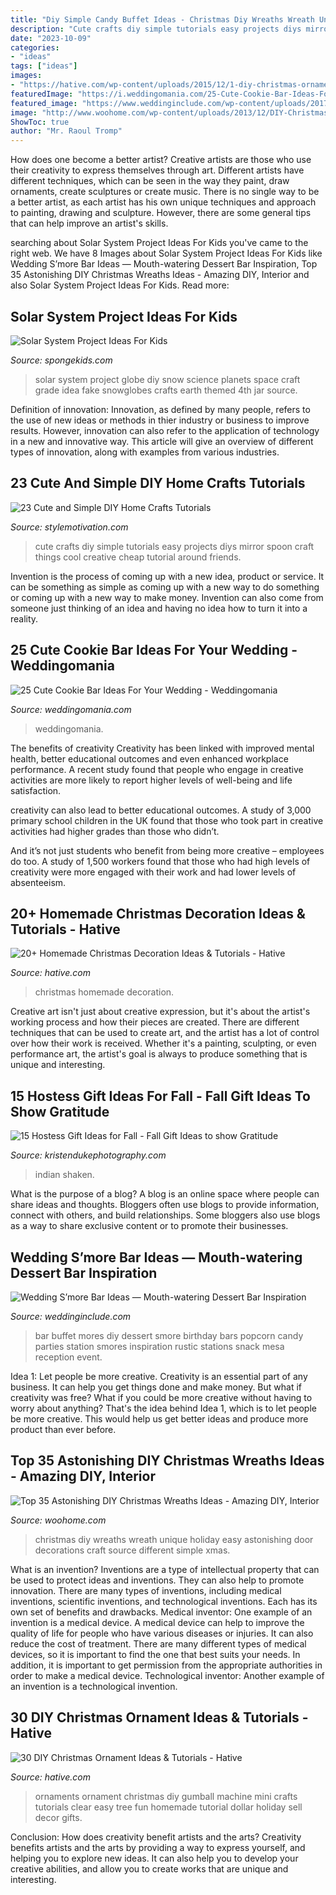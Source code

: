 ```yaml
---
title: "Diy Simple Candy Buffet Ideas - Christmas Diy Wreaths Wreath Unique Holiday Easy Astonishing Door Decorations Craft Source Different Simple Xmas"
description: "Cute crafts diy simple tutorials easy projects diys mirror spoon craft things cool creative cheap tutorial around friends"
date: "2023-10-09"
categories:
- "ideas"
tags: ["ideas"]
images:
- "https://hative.com/wp-content/uploads/2015/12/1-diy-christmas-ornaments-ideas-tutorials.jpg"
featuredImage: "https://i.weddingomania.com/25-Cute-Cookie-Bar-Ideas-For-Your-Wedding5.jpg"
featured_image: "https://www.weddinginclude.com/wp-content/uploads/2017/09/great-wedding-smore-bar-idea.jpg"
image: "http://www.woohome.com/wp-content/uploads/2013/12/DIY-Christmas-Wreath-12.jpg"
ShowToc: true
author: "Mr. Raoul Tromp"
---
```



How does one become a better artist?
Creative artists are those who use their creativity to express themselves through art. Different artists have different techniques, which can be seen in the way they paint, draw ornaments, create sculptures or create music. There is no single way to be a better artist, as each artist has his own unique techniques and approach to painting, drawing and sculpture. However, there are some general tips that can help improve an artist's skills.

	

		
searching about Solar System Project Ideas For Kids you've came to the right web. We have 8 Images about Solar System Project Ideas For Kids like Wedding S’more Bar Ideas — Mouth-watering Dessert Bar Inspiration, Top 35 Astonishing DIY Christmas Wreaths Ideas - Amazing DIY, Interior and also Solar System Project Ideas For Kids. Read more:
		
    
## Solar System Project Ideas For Kids

<img loading=lazy src="http://spongekids.com/wp-content/uploads/2014/12/solar-system-project-ideas/10-solar-system-project-ideas.jpg" onerror="this.onerror=null;this.src='https://tse2.mm.bing.net/th?id=OIP.5u23TC63WOjqgI6Ypytc2wHaLE&amp;pid=15.1';" alt="Solar System Project Ideas For Kids">

_Source: spongekids.com_

>solar system project globe diy snow science planets space craft grade idea fake snowglobes crafts earth themed 4th jar source. 

	

Definition of innovation:
Innovation, as defined by many people, refers to the use of new ideas or methods in thier industry or business to improve results. However, innovation can also refer to the application of technology in a new and innovative way. This article will give an overview of different types of innovation, along with examples from various industries.

    
## 23 Cute And Simple DIY Home Crafts Tutorials

<img loading=lazy src="http://www.stylemotivation.com/wp-content/uploads/2013/08/23-Cute-and-Simple-DIY-Home-Crafts-Tutorials-20-620x333.jpg" onerror="this.onerror=null;this.src='https://tse3.mm.bing.net/th?id=OIP.cDAIAe6aiJMDhV9UZOWpfwHaD-&amp;pid=15.1';" alt="23 Cute and Simple DIY Home Crafts Tutorials">

_Source: stylemotivation.com_

>cute crafts diy simple tutorials easy projects diys mirror spoon craft things cool creative cheap tutorial around friends. 

	

Invention is the process of coming up with a new idea, product or service. It can be something as simple as coming up with a new way to do something or coming up with a new way to make money. Invention can also come from someone just thinking of an idea and having no idea how to turn it into a reality.

    
## 25 Cute Cookie Bar Ideas For Your Wedding - Weddingomania

<img loading=lazy src="https://i.weddingomania.com/25-Cute-Cookie-Bar-Ideas-For-Your-Wedding5.jpg" onerror="this.onerror=null;this.src='https://tse4.mm.bing.net/th?id=OIP.S4pGJdhjTkj-m39_viwTAQAAAA&amp;pid=15.1';" alt="25 Cute Cookie Bar Ideas For Your Wedding - Weddingomania">

_Source: weddingomania.com_

>weddingomania. 

	

The benefits of creativity
Creativity has been linked with improved mental health, better educational outcomes and even enhanced workplace performance.
A recent study found that people who engage in creative activities are more likely to report higher levels of well-being and life satisfaction.

 creativity can also lead to better educational outcomes. A study of 3,000 primary school children in the UK found that those who took part in creative activities had higher grades than those who didn’t.

And it’s not just students who benefit from being more creative – employees do too. A study of 1,500 workers found that those who had high levels of creativity were more engaged with their work and had lower levels of absenteeism.

    
## 20+ Homemade Christmas Decoration Ideas &amp; Tutorials - Hative

<img loading=lazy src="https://hative.com/wp-content/uploads/2015/11/12-homemade-christmas-decoration-ideas.jpg" onerror="this.onerror=null;this.src='https://tse2.mm.bing.net/th?id=OIP.PTmxyRQperv9ROKBGr-4pQHaLH&amp;pid=15.1';" alt="20+ Homemade Christmas Decoration Ideas &amp; Tutorials - Hative">

_Source: hative.com_

>christmas homemade decoration. 

	

Creative art isn't just about creative expression, but it's about the artist's working process and how their pieces are created. There are different techniques that can be used to create art, and the artist has a lot of control over how their work is received. Whether it's a painting, sculpting, or even performance art, the artist's goal is always to produce something that is unique and interesting.

    
## 15 Hostess Gift Ideas For Fall - Fall Gift Ideas To Show Gratitude

<img loading=lazy src="https://www.kristendukephotography.com/wp-content/uploads/2016/11/easy-Indian-corn-Thanksgiving-favors.png" onerror="this.onerror=null;this.src='https://tse3.mm.bing.net/th?id=OIP.ARXTQwVxvvjCj-A71vxXQAHaLD&amp;pid=15.1';" alt="15 Hostess Gift Ideas for Fall - Fall Gift Ideas to show Gratitude">

_Source: kristendukephotography.com_

>indian shaken. 

	

What is the purpose of a blog?
A blog is an online space where people can share ideas and thoughts. Bloggers often use blogs to provide information, connect with others, and build relationships. Some bloggers also use blogs as a way to share exclusive content or to promote their businesses.

    
## Wedding S’more Bar Ideas — Mouth-watering Dessert Bar Inspiration

<img loading=lazy src="https://www.weddinginclude.com/wp-content/uploads/2017/09/great-wedding-smore-bar-idea.jpg" onerror="this.onerror=null;this.src='https://tse4.mm.bing.net/th?id=OIP.yhuTWMq1OOxS9VGHLV49ngHaJ3&amp;pid=15.1';" alt="Wedding S’more Bar Ideas — Mouth-watering Dessert Bar Inspiration">

_Source: weddinginclude.com_

>bar buffet mores diy dessert smore birthday bars popcorn candy parties station smores inspiration rustic stations snack mesa reception event. 

	

Idea 1: Let people be more creative.
Creativity is an essential part of any business. It can help you get things done and make money. But what if creativity was free? What if you could be more creative without having to worry about anything? That's the idea behind Idea 1, which is to let people be more creative. This would help us get better ideas and produce more product than ever before.

    
## Top 35 Astonishing DIY Christmas Wreaths Ideas - Amazing DIY, Interior

<img loading=lazy src="http://www.woohome.com/wp-content/uploads/2013/12/DIY-Christmas-Wreath-12.jpg" onerror="this.onerror=null;this.src='https://tse1.mm.bing.net/th?id=OIP.r2gA9MkyugEi22Ivdq-GYgHaJ4&amp;pid=15.1';" alt="Top 35 Astonishing DIY Christmas Wreaths Ideas - Amazing DIY, Interior">

_Source: woohome.com_

>christmas diy wreaths wreath unique holiday easy astonishing door decorations craft source different simple xmas. 

	

What is an invention?
Inventions are a type of intellectual property that can be used to protect ideas and inventions. They can also help to promote innovation. There are many types of inventions, including medical inventions, scientific inventions, and technological inventions. Each has its own set of benefits and drawbacks.
Medical inventor: 
One example of an invention is a medical device. A medical device can help to improve the quality of life for people who have various diseases or injuries. It can also reduce the cost of treatment. 
There are many different types of medical devices, so it is important to find the one that best suits your needs. In addition, it is important to get permission from the appropriate authorities in order to make a medical device. 
Technological inventor: 
Another example of an invention is a technological invention.

    
## 30 DIY Christmas Ornament Ideas &amp; Tutorials - Hative

<img loading=lazy src="https://hative.com/wp-content/uploads/2015/12/1-diy-christmas-ornaments-ideas-tutorials.jpg" onerror="this.onerror=null;this.src='https://tse1.mm.bing.net/th?id=OIP.Rs9g6uac1EojWbYw7HO8GAHaLH&amp;pid=15.1';" alt="30 DIY Christmas Ornament Ideas &amp; Tutorials - Hative">

_Source: hative.com_

>ornaments ornament christmas diy gumball machine mini crafts tutorials clear easy tree fun homemade tutorial dollar holiday sell decor gifts. 

	

Conclusion: How does creativity benefit artists and the arts?
Creativity benefits artists and the arts by providing a way to express yourself, and helping you to explore new ideas. It can also help you to develop your creative abilities, and allow you to create works that are unique and interesting.

